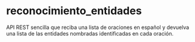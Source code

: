# reconocimiento_entidades
 API REST sencilla que reciba una lista de oraciones en español y  devuelva una lista de las entidades nombradas identificadas en cada oración.
